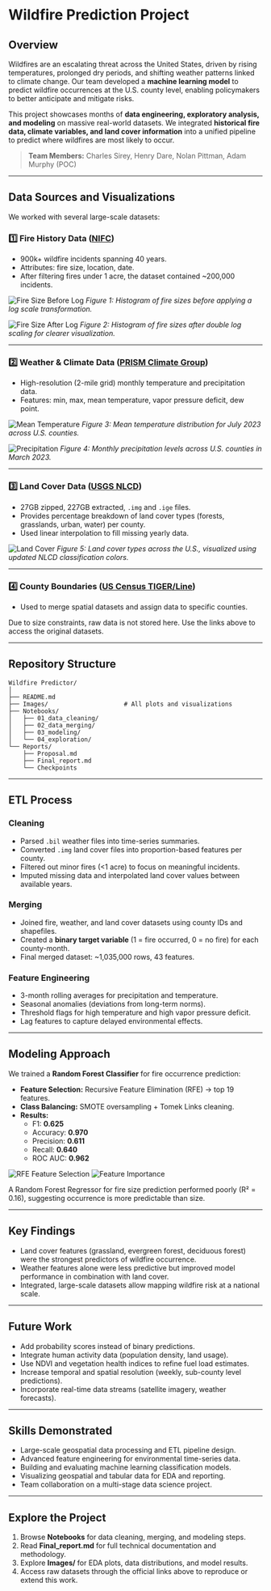 
# Wildfire Prediction Project

## Overview
Wildfires are an escalating threat across the United States, driven by rising temperatures, prolonged dry periods, and shifting weather patterns linked to climate change. Our team developed a **machine learning model** to predict wildfire occurrences at the U.S. county level, enabling policymakers to better anticipate and mitigate risks.

This project showcases months of **data engineering, exploratory analysis, and modeling** on massive real-world datasets. We integrated **historical fire data, climate variables, and land cover information** into a unified pipeline to predict where wildfires are most likely to occur.

> **Team Members:** Charles Sirey, Henry Dare, Nolan Pittman, Adam Murphy (POC)

---

## Data Sources and Visualizations
We worked with several large-scale datasets:

### 1️⃣ Fire History Data ([NIFC](https://data-nifc.opendata.arcgis.com/search?tags=historic_wildlandfire_opendata%2CCategory))
- 900k+ wildfire incidents spanning 40 years.
- Attributes: fire size, location, date.
- After filtering fires under 1 acre, the dataset contained ~200,000 incidents.

![Fire Size Before Log](Images/Fire_before.png)
*Figure 1: Histogram of fire sizes before applying a log scale transformation.*

![Fire Size After Log](Images/Fire-after.png)
*Figure 2: Histogram of fire sizes after double log scaling for clearer visualization.*

---

### 2️⃣ Weather & Climate Data ([PRISM Climate Group](https://prism.oregonstate.edu/))
- High-resolution (2-mile grid) monthly temperature and precipitation data.
- Features: min, max, mean temperature, vapor pressure deficit, dew point.

![Mean Temperature](Images/meantemp.png)
*Figure 3: Mean temperature distribution for July 2023 across U.S. counties.*

![Precipitation](Images/precipitation.png)
*Figure 4: Monthly precipitation levels across U.S. counties in March 2023.*

---

### 3️⃣ Land Cover Data ([USGS NLCD](https://www.mrlc.gov/data/national-land-cover-database-nlcd-2021))
- 27GB zipped, 227GB extracted, `.img` and `.ige` files.
- Provides percentage breakdown of land cover types (forests, grasslands, urban, water) per county.
- Used linear interpolation to fill missing yearly data.

![Land Cover](Images/Land-cover.png)
*Figure 5: Land cover types across the U.S., visualized using updated NLCD classification colors.*

---

### 4️⃣ County Boundaries ([US Census TIGER/Line](https://www.census.gov/geographies/mapping-files/time-series/geo/tiger-line-file.2023.html#list-tab-790442341))
- Used to merge spatial datasets and assign data to specific counties.

Due to size constraints, raw data is not stored here. Use the links above to access the original datasets.

---

## Repository Structure

```
Wildfire Predictor/
│
├── README.md
├── Images/                     # All plots and visualizations
├── Notebooks/
│   ├── 01_data_cleaning/
│   ├── 02_data_merging/
│   ├── 03_modeling/
│   └── 04_exploration/
└── Reports/
    ├── Proposal.md
    ├── Final_report.md
    └── Checkpoints
```

---

## ETL Process
### Cleaning
- Parsed `.bil` weather files into time-series summaries.
- Converted `.img` land cover files into proportion-based features per county.
- Filtered out minor fires (<1 acre) to focus on meaningful incidents.
- Imputed missing data and interpolated land cover values between available years.

### Merging
- Joined fire, weather, and land cover datasets using county IDs and shapefiles.
- Created a **binary target variable** (1 = fire occurred, 0 = no fire) for each county-month.
- Final merged dataset: ~1,035,000 rows, 43 features.

### Feature Engineering
- 3-month rolling averages for precipitation and temperature.
- Seasonal anomalies (deviations from long-term norms).
- Threshold flags for high temperature and high vapor pressure deficit.
- Lag features to capture delayed environmental effects.

---

## Modeling Approach
We trained a **Random Forest Classifier** for fire occurrence prediction:
- **Feature Selection:** Recursive Feature Elimination (RFE) → top 19 features.
- **Class Balancing:** SMOTE oversampling + Tomek Links cleaning.
- **Results:**
  - F1: **0.625**
  - Accuracy: **0.970**
  - Precision: **0.611**
  - Recall: **0.640**
  - ROC AUC: **0.962**

![RFE Feature Selection](Images/RFE_feature2.png)
![Feature Importance](Images/feature_importance.png)

A Random Forest Regressor for fire size prediction performed poorly (R² = 0.16), suggesting occurrence is more predictable than size.

---

## Key Findings
- Land cover features (grassland, evergreen forest, deciduous forest) were the strongest predictors of wildfire occurrence.
- Weather features alone were less predictive but improved model performance in combination with land cover.
- Integrated, large-scale datasets allow mapping wildfire risk at a national scale.

---

## Future Work
- Add probability scores instead of binary predictions.
- Integrate human activity data (population density, land usage).
- Use NDVI and vegetation health indices to refine fuel load estimates.
- Increase temporal and spatial resolution (weekly, sub-county level predictions).
- Incorporate real-time data streams (satellite imagery, weather forecasts).

---

## Skills Demonstrated
- Large-scale geospatial data processing and ETL pipeline design.
- Advanced feature engineering for environmental time-series data.
- Building and evaluating machine learning classification models.
- Visualizing geospatial and tabular data for EDA and reporting.
- Team collaboration on a multi-stage data science project.

---

## Explore the Project
1. Browse **Notebooks** for data cleaning, merging, and modeling steps.
2. Read **Final_report.md** for full technical documentation and methodology.
3. Explore **Images/** for EDA plots, data distributions, and model results.
4. Access raw datasets through the official links above to reproduce or extend this work.
```

